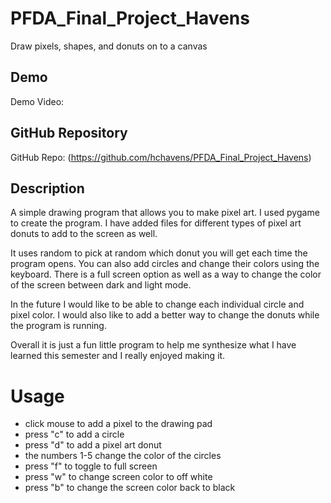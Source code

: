 # PFDA_Final_Project_Havens
 Draw pixels, shapes, and donuts on to a canvas

## Demo
Demo Video: 

## GitHub Repository
GitHub Repo: (https://github.com/hchavens/PFDA_Final_Project_Havens)

## Description
A simple drawing program that allows you to make pixel art. I used pygame 
to create the program. I have added files for different types of pixel art
donuts to add to the screen as well. 

It uses random to pick at random which donut you will get each time the 
program opens. You can also add circles and change their colors using the 
keyboard. There is a full screen option as well as a way to change the color
of the screen between dark and light mode. 

In the future I would like to be able to change each individual circle and pixel 
color. I would also like to add a better way to change the donuts while the 
program is running.

Overall it is just a fun little program to help me synthesize what I have 
learned this semester and I really enjoyed making it.

# Usage
- click mouse to add a pixel to the drawing pad
- press "c" to add a circle
- press "d" to add a pixel art donut
- the numbers 1-5 change the color of the circles
- press "f" to toggle to full screen
- press "w" to change screen color to off white
- press "b" to change the screen color back to black






